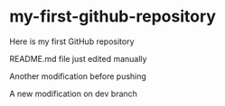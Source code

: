 # my-first-github-repository
Here is my first GitHub repository

README.md file just edited manually

Another modification before pushing

A new modification on dev branch